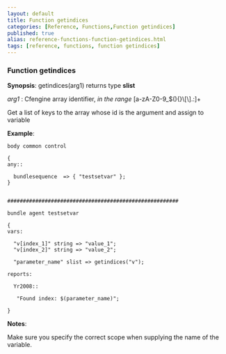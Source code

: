 ```yaml
---
layout: default
title: Function getindices
categories: [Reference, Functions,Function getindices]
published: true
alias: reference-functions-function-getindices.html
tags: [reference, functions, function getindices]
---
```


### Function getindices

**Synopsis**: getindices(arg1) returns type **slist**

  
 *arg1* : Cfengine array identifier, *in the range*
[a-zA-Z0-9\_\$(){}\\[\\].:]+   

Get a list of keys to the array whose id is the argument and assign to
variable

**Example**:  
   

```cf3
body common control

{
any::

  bundlesequence  => { "testsetvar" };   
}


#######################################################

bundle agent testsetvar

{
vars:

  "v[index_1]" string => "value_1";
  "v[index_2]" string => "value_2";

  "parameter_name" slist => getindices("v");

reports:

  Yr2008::

   "Found index: $(parameter_name)";

}
```

**Notes**:  
   

Make sure you specify the correct scope when supplying the name of the
variable.
